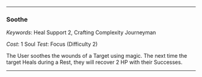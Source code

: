 ___

### Soothe

*Keywords*: Heal Support 2, Crafting Complexity Journeyman

*Cost*: 1 Soul
*Test*: Focus (Difficulty 2)

The User soothes the wounds of a Target using magic. The next time the target Heals during a Rest, they will recover 2 HP with their Successes.

___